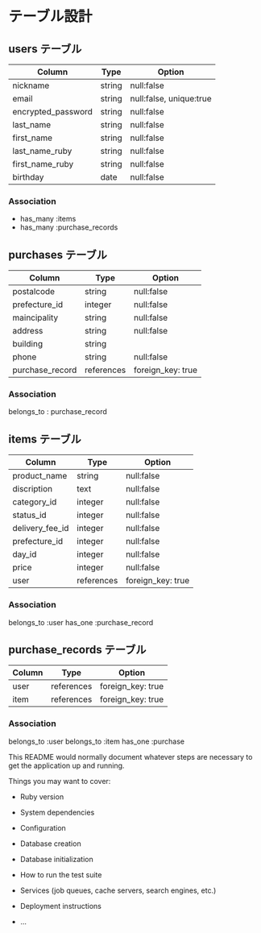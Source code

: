 # テーブル設計

## users テーブル

| Column                | Type    | Option                  |
| --------------------- | ------- | ----------------------- |
| nickname              | string  | null:false              |
| email                 | string  | null:false, unique:true |
| encrypted_password    | string  | null:false              |
| last_name             | string  | null:false              |
| first_name            | string  | null:false              |
| last_name_ruby        | string  | null:false              |
| first_name_ruby       | string  | null:false              |
| birthday              | date    | null:false              |

### Association

- has_many :items
- has_many :purchase_records

## purchases テーブル

| Column           | Type       | Option            |
| ---------------- | ---------- | ----------------- |
| postalcode       | string     | null:false        |
| prefecture_id    | integer    | null:false        |
| maincipality     | string     | null:false        |
| address          | string     | null:false        |
| building         | string     |                   |
| phone            | string     | null:false        |
| purchase_record  | references | foreign_key: true |

### Association

belongs_to : purchase_record

## items テーブル

| Column             | Type       | Option            |
| ------------------ | ---------- | ----------------- |
| product_name       | string     | null:false        |
| discription        | text       | null:false        |
| category_id        | integer    | null:false        |
| status_id          | integer    | null:false        |
| delivery_fee_id    | integer    | null:false        |
| prefecture_id      | integer    | null:false        |
| day_id             | integer    | null:false        |
| price              | integer    | null:false        |
| user               | references | foreign_key: true |


### Association
belongs_to :user
has_one :purchase_record

## purchase_records テーブル

| Column    | Type       | Option            |
| --------- | ---------- | ----------------- |
| user      | references | foreign_key: true |
| item      | references | foreign_key: true |

### Association

belongs_to :user
belongs_to :item
has_one :purchase


This README would normally document whatever steps are necessary to get the
application up and running.

Things you may want to cover:

* Ruby version

* System dependencies

* Configuration

* Database creation

* Database initialization

* How to run the test suite

* Services (job queues, cache servers, search engines, etc.)

* Deployment instructions

* ...
